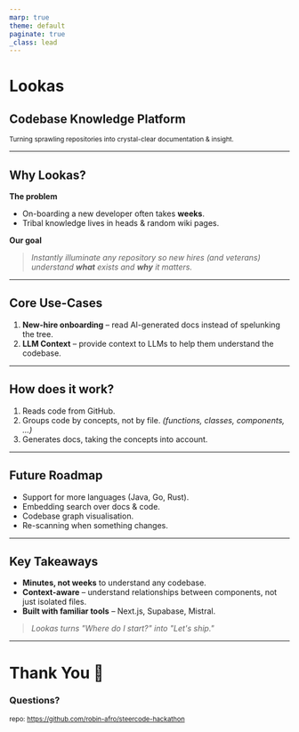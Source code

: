```yaml
---
marp: true
theme: default
paginate: true
_class: lead
---
```


# Lookas
## Codebase Knowledge Platform

<small>Turning sprawling repositories into crystal-clear documentation & insight.</small>

---

## Why Lookas?

**The problem**
- On-boarding a new developer often takes **weeks**.
- Tribal knowledge lives in heads & random wiki pages.

**Our goal**
> *Instantly illuminate any repository so new hires (and veterans) understand **what** exists and **why** it matters.*

---

## Core Use-Cases

1. **New-hire onboarding** – read AI-generated docs instead of spelunking the tree.
2. **LLM Context** – provide context to LLMs to help them understand the codebase.

---

## How does it work?

1. Reads code from GitHub.
2. Groups code by concepts, not by file. *(functions, classes, components, ...)*
3. Generates docs, taking the concepts into account.

---

## Future Roadmap

- Support for more languages (Java, Go, Rust).
- Embedding search over docs & code.
- Codebase graph visualisation.
- Re-scanning when something changes.

---

## Key Takeaways

- **Minutes, not weeks** to understand any codebase.
- **Context-aware** – understand relationships between components, not just isolated files.
- **Built with familiar tools** – Next.js, Supabase, Mistral.

> *Lookas turns "Where do I start?" into "Let's ship."*

---

# Thank You 🙏
### Questions?

<small>repo: https://github.com/robin-afro/steercode-hackathon</small> 